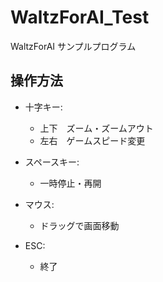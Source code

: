 # WaltzForAI_Test
WaltzForAI サンプルプログラム

## 操作方法

- 十字キー:  
    - 上下　ズーム・ズームアウト  
    - 左右　ゲームスピード変更  

- スペースキー:  
    - 一時停止・再開  

- マウス:  
    - ドラッグで画面移動  
    
- ESC:  
    - 終了
